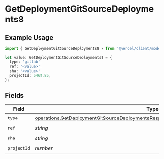 # GetDeploymentGitSourceDeployments8

## Example Usage

```typescript
import { GetDeploymentGitSourceDeployments8 } from '@vercel/client/models/operations';

let value: GetDeploymentGitSourceDeployments8 = {
  type: 'gitlab',
  ref: '<value>',
  sha: '<value>',
  projectId: 5468.85,
};
```

## Fields

| Field       | Type                                                                                                                                                                                               | Required           | Description |
| ----------- | -------------------------------------------------------------------------------------------------------------------------------------------------------------------------------------------------- | ------------------ | ----------- |
| `type`      | [operations.GetDeploymentGitSourceDeploymentsResponse200ApplicationJSONResponseBody1Type](../../models/operations/getdeploymentgitsourcedeploymentsresponse200applicationjsonresponsebody1type.md) | :heavy_check_mark: | N/A         |
| `ref`       | _string_                                                                                                                                                                                           | :heavy_check_mark: | N/A         |
| `sha`       | _string_                                                                                                                                                                                           | :heavy_check_mark: | N/A         |
| `projectId` | _number_                                                                                                                                                                                           | :heavy_check_mark: | N/A         |
